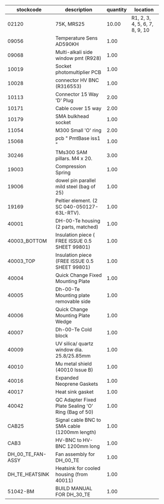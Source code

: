 |stockcode|description|quantity|location|
|---------|-----------|--------|--------|
|02120|75K, MRS25|10.00|R1, 2, 3, 4, 5, 6, 7, 8, 9, 10|
|09056|Temperature Sens AD590KH|1.00||
|09068|Multi-alkali side window pmt (R928)|1.00||
|10019|Socket photomultiplier PCB|1.00||
|10028|connector HV BNC (R316553)|1.00||
|10113|Connector 15 Way 'D' Plug|2.00||
|10171|Cable cover 15 way|2.00||
|10179|SMA bulkhead socket|1.00||
|11054|M300 Small 'O' ring|2.00||
|15068|pcb  " PmtBase iss1 "|1.00||
|30246|TMs300 SAM pillars. M4 x 20.|3.00||
|19003|Compression Spring|1.00||
|19006|dowel pin parallel mild steel (bag of 25)|1.00||
|19169|Peltier element. (2 SC 040-050127-63L-RTV).|1.00||
|40001|DH-00-Te housing (2 parts, matched)|1.00||
|40003_BOTTOM|Insulation piece ( FREE ISSUE  0.5  SHEET  99801)|1.00||
|40003_TOP|Insulation piece (FREE  ISSUE  0.5  SHEET 99801)|1.00||
|40004|Quick Change Fixed Mounting Plate|1.00||
|40005|Dh-00-Te Mounting plate removable side|1.00||
|40006|Quick Change Mounting Plate Wedge|1.00||
|40007|Dh-00-Te Cold block|1.00||
|40009|UV silica/ quartz window dia. 25.8/25.85mm|1.00||
|40010|Mu metal shield (40010 Issue B)|1.00||
|40016|Expanded Neoprene Gaskets|1.00||
|40017|Heat sink gasket|1.00||
|40042|QC Adapter Fixed Plate Sealing 'O' Ring (Bag of 50)|1.00||
|CAB25|Signal cable BNC to SMA cable (1200mm length)|1.00||
|CAB3|HV-BNC to HV-BNC 1200mm long|1.00||
|DH_00_TE_FAN-ASSY|Fan assembly for DH_00_TE|1.00||
|DH_TE_HEATSINK|Heatsink for cooled housing (from 40011)|1.00||
|51042-BM|BUILD MANUAL FOR DH_30_TE|1.00||
